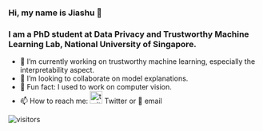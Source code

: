 ### Hi, my name is Jiashu 👋

### I am a PhD student at Data Privacy and Trustworthy Machine Learning Lab, National University of Singapore.

- :school: I’m currently working on trustworthy machine learning, especially the interpretability aspect.
- 👯 I’m looking to collaborate on model explanations.
- :boy: Fun fact: I used to work on computer vision.
- 📫 How to reach me: [<img src="https://www.lter-europe.net/document-archive/image-gallery/albums/logos/TwitterLogo_55acee.png" alt="twitter" width="25"/>](https://twitter.com/JiashuTao) Twitter or :email: email



![visitors](https://visitor-badge.glitch.me/badge?page_id=taojiashu.visitor-badge)
